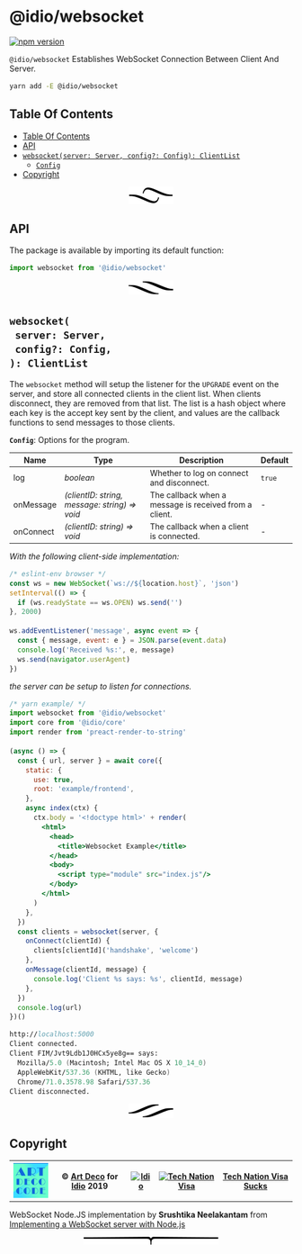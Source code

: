 # @idio/websocket

[![npm version](https://badge.fury.io/js/%40idio%2Fwebsocket.svg)](https://npmjs.org/package/@idio/websocket)

`@idio/websocket` Establishes WebSocket Connection Between Client And Server.

```sh
yarn add -E @idio/websocket
```

## Table Of Contents

- [Table Of Contents](#table-of-contents)
- [API](#api)
- [`websocket(server: Server, config?: Config): ClientList`](#websocketserver-serverconfig-config-clientlist)
  * [`Config`](#type-config)
- [Copyright](#copyright)

<p align="center"><a href="#table-of-contents"><img src=".documentary/section-breaks/0.svg?sanitize=true"></a></p>

## API

The package is available by importing its default function:

```js
import websocket from '@idio/websocket'
```

<p align="center"><a href="#table-of-contents"><img src=".documentary/section-breaks/1.svg?sanitize=true"></a></p>

## `websocket(`<br/>&nbsp;&nbsp;`server: Server,`<br/>&nbsp;&nbsp;`config?: Config,`<br/>`): ClientList`

The `websocket` method will setup the listener for the `UPGRADE` event on the server, and store all connected clients in the client list. When clients disconnect, they are removed from that list. The list is a hash object where each key is the accept key sent by the client, and values are the callback functions to send messages to those clients.

__<a name="type-config">`Config`</a>__: Options for the program.

|   Name    |                       Type                       |                      Description                       | Default |
| --------- | ------------------------------------------------ | ------------------------------------------------------ | ------- |
| log       | _boolean_                                        | Whether to log on connect and disconnect.              | `true`  |
| onMessage | _(clientID: string, message: string) =&gt; void_ | The callback when a message is received from a client. | -       |
| onConnect | _(clientID: string) =&gt; void_                  | The callback when a client is connected.               | -       |

_With the following client-side implementation:_

```js
/* eslint-env browser */
const ws = new WebSocket(`ws://${location.host}`, 'json')
setInterval(() => {
  if (ws.readyState == ws.OPEN) ws.send('')
}, 2000)

ws.addEventListener('message', async event => {
  const { message, event: e } = JSON.parse(event.data)
  console.log('Received %s:', e, message)
  ws.send(navigator.userAgent)
})
```

_the server can be setup to listen for connections._

```jsx
/* yarn example/ */
import websocket from '@idio/websocket'
import core from '@idio/core'
import render from 'preact-render-to-string'

(async () => {
  const { url, server } = await core({
    static: {
      use: true,
      root: 'example/frontend',
    },
    async index(ctx) {
      ctx.body = '<!doctype html>' + render(
        <html>
          <head>
            <title>Websocket Example</title>
          </head>
          <body>
            <script type="module" src="index.js"/>
          </body>
        </html>
      )
    },
  })
  const clients = websocket(server, {
    onConnect(clientId) {
      clients[clientId]('handshake', 'welcome')
    },
    onMessage(clientId, message) {
      console.log('Client %s says: %s', clientId, message)
    },
  })
  console.log(url)
})()
```

```fs
http://localhost:5000
Client connected.
Client FIM/Jvt9Ldb1J0HCx5ye8g== says:
  Mozilla/5.0 (Macintosh; Intel Mac OS X 10_14_0)
  AppleWebKit/537.36 (KHTML, like Gecko)
  Chrome/71.0.3578.98 Safari/537.36
Client disconnected.
```

<p align="center"><a href="#table-of-contents"><img src=".documentary/section-breaks/2.svg?sanitize=true"></a></p>

## Copyright

<table>
  <tr>
    <th>
      <a href="https://artd.eco">
        <img src="https://raw.githubusercontent.com/wrote/wrote/master/images/artdeco.png" alt="Art Deco" />
      </a>
    </th>
    <th>
      © <a href="https://artd.eco">Art Deco</a> for <a href="https://idio.cc">Idio</a>
      2019
    </th><th>
        <a href="https://idio.cc">
          <img src="https://avatars3.githubusercontent.com/u/40834161?s=100" width="100" alt="Idio" />
        </a>
      </th>
    <th>
      <a href="https://www.technation.sucks" title="Tech Nation Visa">
        <img src="https://raw.githubusercontent.com/artdecoweb/www.technation.sucks/master/anim.gif" alt="Tech Nation Visa" />
      </a>
    </th>
    <th>
      <a href="https://www.technation.sucks">Tech Nation Visa Sucks</a>
    </th>
  </tr>
</table>

WebSocket Node.JS implementation by **Srushtika Neelakantam** from [Implementing a WebSocket server with Node.js](https://hackernoon.com/implementing-a-websocket-server-with-node-js-d9b78ec5ffa8)

<p align="center"><a href="#table-of-contents"><img src=".documentary/section-breaks/-1.svg?sanitize=true"></a></p>